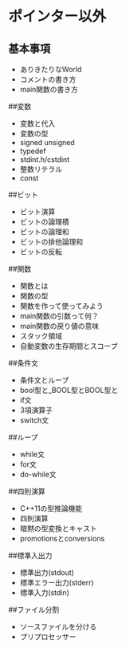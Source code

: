 ﻿# ポインター以外
## 基本事項
- ありきたりなWorld
- コメントの書き方
- main関数の書き方

##変数
- 変数と代入
- 変数の型
- signed unsigned
- typedef
- stdint.h/cstdint
- 整数リテラル
- const

##ビット
- ビット演算
- ビットの論理積
- ビットの論理和
- ビットの排他論理和
- ビットの反転

##関数
- 関数とは
- 関数の型
- 関数を作って使ってみよう
- main関数の引数って何？
- main関数の戻り値の意味
- スタック領域
- 自動変数の生存期間とスコープ

##条件文
- 条件文とループ
- bool型と_BOOL型とBOOL型と
- if文
- 3項演算子
- switch文

##ループ
- while文
- for文
- do-while文

##四則演算
- C++11の型推論機能
- 四則演算
- 暗黙の型変換とキャスト
- promotionsとconversions

##標準入出力
- 標準出力(stdout)
- 標準エラー出力(stderr)
- 標準入力(stdin)

##ファイル分割
- ソースファイルを分ける
- プリプロセッサー
